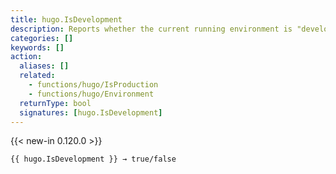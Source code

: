 ```yaml
---
title: hugo.IsDevelopment
description: Reports whether the current running environment is "development".
categories: []
keywords: []
action:
  aliases: []
  related:
    - functions/hugo/IsProduction
    - functions/hugo/Environment
  returnType: bool
  signatures: [hugo.IsDevelopment]
---
```


{{< new-in 0.120.0 >}}

```go-html-template
{{ hugo.IsDevelopment }} → true/false
```
